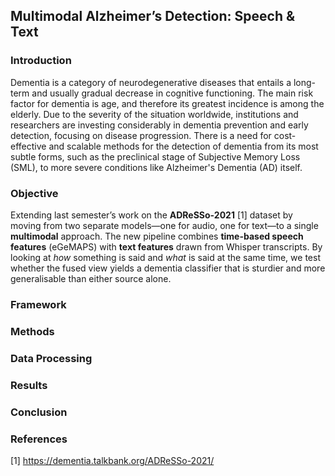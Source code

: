 ## Multimodal Alzheimer’s Detection: Speech & Text

### Introduction
Dementia is a category of neurodegenerative diseases that entails a long-term and usually gradual decrease in cognitive functioning. The main risk factor for dementia is age, and therefore its greatest incidence is among the elderly. Due to the severity of the situation worldwide, institutions and researchers are investing considerably in dementia prevention and early detection, focusing on disease progression. There is a need for cost-effective and scalable methods for the detection of dementia from its most subtle forms, such as the preclinical stage of Subjective Memory Loss (SML), to more severe conditions like Alzheimer's Dementia (AD) itself. 



### Objective  
Extending last semester’s work on the **ADReSSo-2021** [1] dataset by moving from two separate models—one for audio, one for text—to a single **multimodal** approach. The new pipeline combines **time-based speech features** (eGeMAPS) with **text features** drawn from Whisper transcripts. By looking at *how* something is said and *what* is said at the same time, we test whether the fused view yields a dementia classifier that is sturdier and more generalisable than either source alone.

### Framework



### Methods


### Data Processing


### Results



### Conclusion




### References

[1] https://dementia.talkbank.org/ADReSSo-2021/
